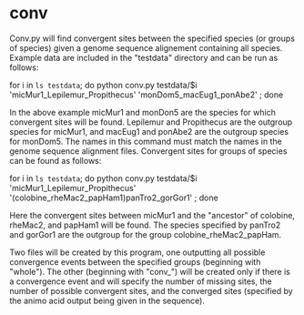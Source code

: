 # conv
Conv.py will find convergent sites between the specified species (or groups of species) given a genome sequence alignement containing all species. 
Example data are included in the "testdata" directory and can be run as follows:

for i in `ls testdata`; do python conv.py testdata/$i 'micMur1_Lepilemur_Propithecus' 'monDom5_macEug1_ponAbe2' ; done

In the above example micMur1 and monDon5 are the species for which convergent sites will be found. Lepilemur and Propithecus are the outgroup species for micMur1, and macEug1 and ponAbe2 are the outgroup species for monDom5. The names in this command must match the names in the genome sequence alignment files. Convergent sites for groups of species can be found as follows:

for i in `ls testdata`; do python conv.py testdata/$i 'micMur1_Lepilemur_Propithecus' '(colobine_rheMac2_papHam1)panTro2_gorGor1' ; done

Here the convergent sites between micMur1 and the "ancestor" of colobine, rheMac2, and papHam1 will be found. The species specified by panTro2 and gorGor1 are the outgroup for the group colobine_rheMac2_papHam. 

Two files will be created by this program, one outputting all possible convergence events between the specified groups (beginning with "whole"). The other (beginning with "conv_") will be created only if there is a convergence event and will specify the number of missing sites, the number of possible convergent sites, and the converged sites (specified by the animo acid output being given in the sequence). 
